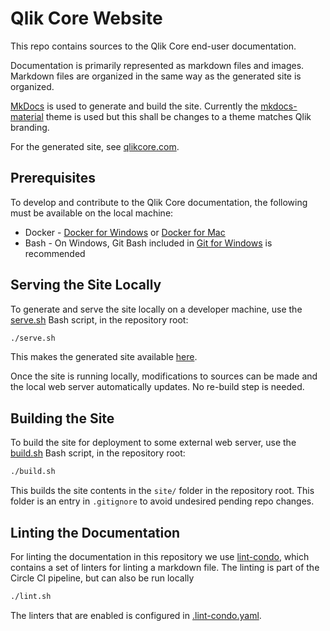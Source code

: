 # Qlik Core Website

This repo contains sources to the Qlik Core end-user documentation.

Documentation is primarily represented as markdown files and images.
Markdown files are organized in the same way as the generated site is organized.

[MkDocs](http://www.mkdocs.org) is used to generate and build the site.
Currently the [mkdocs-material](https://github.com/squidfunk/mkdocs-material) theme is used but this shall be changes
to a theme matches Qlik branding.

For the generated site, see [qlikcore.com](https://qlikcore.com).

## Prerequisites

To develop and contribute to the Qlik Core documentation, the following must be available on the local machine:

- Docker - [Docker for Windows](https://www.docker.com/docker-windows) or [Docker for Mac](https://www.docker.com/docker-mac)
- Bash - On Windows, Git Bash included in [Git for Windows](https://git-for-windows.github.io/) is recommended

## Serving the Site Locally

To generate and serve the site locally on a developer machine, use the [serve.sh](./serve.sh) Bash script,
in the repository root:

```sh
./serve.sh
```

This makes the generated site available [here](http://localhost:8000).

Once the site is running locally, modifications to sources can be made and the local web server automatically updates.
No re-build step is needed.

## Building the Site

To build the site for deployment to some external web server, use the [build.sh](./build.sh) Bash script,
in the repository root:

```sh
./build.sh
```

This builds the site contents in the `site/` folder in the repository root.
This folder is an entry in `.gitignore` to avoid undesired pending repo changes.

## Linting the Documentation

For linting the documentation in this repository we use [lint-condo](https://github.com/singapore/lint-condo),
which contains a set of linters for linting a markdown file.
The linting is part of the Circle CI pipeline, but can also be run locally

```sh
./lint.sh
```

The linters that are enabled is configured in [.lint-condo.yaml](./docs/.lint-condo.yaml).
